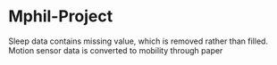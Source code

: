 # Mphil-Project

Sleep data contains missing value, which is removed rather than filled.\
Motion sensor data is converted to mobility through paper
